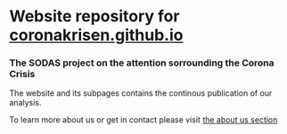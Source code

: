 # Website repository for [coronakrisen.github.io](https://coronakrisen.github.io)



### The SODAS project on the attention sorrounding the Corona Crisis

The website and its subpages contains the continous publication of our analysis.

To learn more about us or get in contact please visit [the about us section](https://coronakrisen.github.io/Om%20os)
